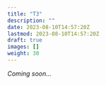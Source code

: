 ```yaml
---
title: "T3"
description: ""
date: 2023-08-10T14:57:20Z
lastmod: 2023-08-10T14:57:20Z
draft: true
images: []
weight: 30
---
```


_Coming soon..._
